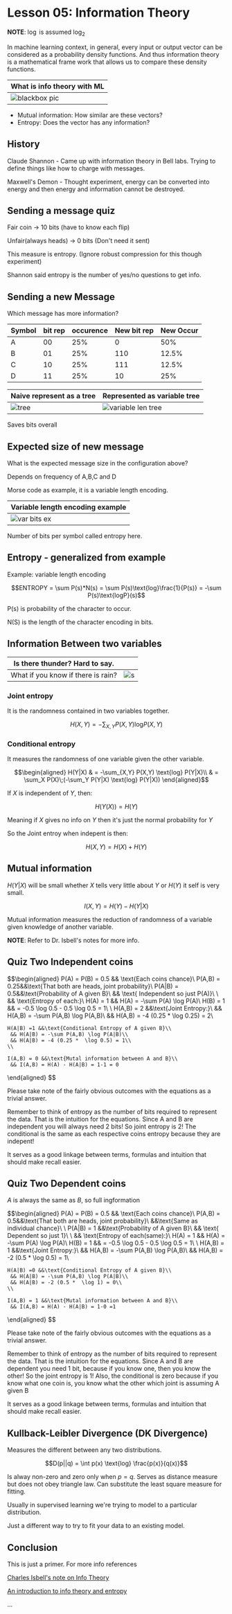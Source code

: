 # Lesson 05: Information Theory

**NOTE**:  $\log$ is assumed $\log_2$

In machine learning context, in general, every input or output vector can be considered as a probability density functions. And thus information theory is a mathematical frame work that allows us to compare these density functions.

| What is info theory with ML              |
| ---------------------------------------- |
| ![blackbox pic](2020-02-22-18-50-24.png) |

- Mutual information: How similar are these vectors?
- Entropy: Does the vector has any information?

## History

Claude Shannon - Came up with information theory in Bell labs. Trying to define things like how to charge with messages.

Maxwell's Demon - Thought experiment, energy can be converted into energy and then energy and information cannot be destroyed.

## Sending a message quiz

Fair coin -> 10 bits (have to know each flip)

Unfair(always heads) -> 0 bits (Don't need it sent)

This measure is entropy. (Ignore robust compression for this though experiment)

Shannon said entropy is the number of yes/no questions to get info.

## Sending a new Message

Which message has more information?

| Symbol | bit rep | occurence | New bit rep | New Occur |
| ------ | ------- | --------- | ----------- | --------- |
| A      | 00      | 25%       | 0           | 50%       |
| B      | 01      | 25%       | 110         | 12.5%     |
| C      | 10      | 25%       | 111         | 12.5%     |
| D      | 11      | 25%       | 10          | 25%       |

| Naive represent as a tree        | Represented as variable tree                  |
| -------------------------------- | --------------------------------------------- |
| ![tree](2020-02-22-19-00-25.png) | ![variable len tree](2020-02-22-19-01-26.png) |

Saves bits overall

## Expected size of new message

What is the expected message size in the configuration above?

Depends on frequency of A,B,C and D

Morse code as example, it is a variable length encoding.

| Variable length encoding example        |
| --------------------------------------- |
| ![var bits ex](2020-02-22-19-07-48.png) |

Number of bits per symbol called entropy here.

## Entropy - generalized from example

Example: variable length encoding

$$ENTROPY = \sum P(s)*N(s) = \sum P(s)\text{log}\frac{1}{P(s)} = -\sum P(s)\text{logP}(s)$$

P(s) is probability of the character to occur.

N(S) is the length of the character encoding in bits.

## Information Between two variables

| Is there thunder? Hard to say.     | |
| ---------------------------------- |------
| What if you know if there is rain? | ![s](2020-02-22-19-12-55.png) |

### Joint entropy

It is the randomness contained in two variables together.

$$H(X,Y) = -\sum_{X,Y} P(X,Y) \text{log}P(X,Y)$$

### Conditional entropy

It measures the randomness of one variable given the other variable.

$$\begin{aligned}
H(Y|X) & = -\sum_{X,Y} P(X,Y) \text{log} P(Y|X)\\
& = \sum_X P(X)\;(-\sum_Y P(Y|X) \text{log} P(Y|X))
\end{aligned}$$

If $X$ is independent of $Y$, then:

$$H(Y(X)) = H(Y)$$

Meaning if $X$ gives no info on $Y$ then it's just the normal probability for $Y$

So the Joint entroy when indepent is then:

$$H(X,Y) = H(X) + H(Y)$$

## Mutual information

$H(Y|X)$ will be small whether $X$ tells very little about $Y$ or $H(Y)$ it self is very small.

$$I(X,Y) = H(Y) - H(Y|X)$$

Mutual information measures the reduction of randomness of a variable given knowledge of another variable.

**NOTE**:  Refer to Dr. Isbell's notes for more info.

## Quiz Two Independent coins

$$\begin{aligned}
    P(A) = P(B) = 0.5 && \text{Each coins chance}\\
    P(A,B) = 0.25&&\text{That both are heads, joint probability}\\
    P(A|B) = 0.5&&\text{Probability of A given B}\\
     && \text{ Independent so just P(A)}\\
     \\
     && \text{Entropy of each:}\\
    H(A) = 1 && H(A) = -\sum P(A) \log P(A)\\
    H(B) = 1 &&      = -0.5 \log 0.5 - 0.5 \log 0.5 = 1\\
    \\
    H(A,B) = 2 &&\text{Joint Entropy:}\\
     && H(A,B) = -\sum P(A,B) \log P(A,B)\\
     && H(A,B) = -4 (0.25 *  \log 0.25) = 2\\

    H(A|B) =1 &&\text{Conditional Entropy of A given B}\\
     && H(A|B) = -\sum P(A,B) \log P(A|B)\\
     && H(A|B) = -4 (0.25 *  \log 0.5) = 1\\
    \\

    I(A,B) = 0 &&\text{Mutal information between A and B}\\
     && I(A,B) = H(A) - H(A|B) = 1-1 = 0

\end{aligned}
$$

Please take note of the fairly obvious outcomes with the equations as a trivial answer.  

Remember to think of entropy as the number of bits required to represent the data.  That is the intuition for the equations.  Since A and B are independent you will always need 2 bits!  So joint entropy is 2!  The conditional is the same as each respective coins entropy because they are indepent!

It serves as a good linkage between terms, formulas and intuition that should make recall easier.

## Quiz Two Dependent coins

$A$ is always the same as $B$, so full ingformation

$$\begin{aligned}
    P(A) = P(B) = 0.5 && \text{Each coins chance}\\
    P(A,B) = 0.5&&\text{That both are heads, joint probability}\\
     &&\text{Same as individual chance}\\
     \\
    P(A|B) = 1 &&\text{Probability of A given B}\\
     && \text{ Dependent so just 1}\\
     \\
     && \text{Entropy of each(same):}\\
    H(A) = 1 && H(A) = -\sum P(A) \log P(A)\\
    H(B) = 1 &&      = -0.5 \log 0.5 - 0.5 \log 0.5 = 1\\
    \\
    H(A,B) = 1 &&\text{Joint Entropy:}\\
     && H(A,B) = -\sum P(A,B) \log P(A,B)\\
     && H(A,B) = -2 (0.5 *  \log 0.5) = 1\\

    H(A|B) =0 &&\text{Conditional Entropy of A given B}\\
     && H(A|B) = -\sum P(A,B) \log P(A|B)\\
     && H(A|B) = -2 (0.5 *  \log 1) = 0\\
    \\

    I(A,B) = 1 &&\text{Mutal information between A and B}\\
     && I(A,B) = H(A) - H(A|B) = 1-0 =1

\end{aligned}
$$

Please take note of the fairly obvious outcomes with the equations as a trivial answer.

Remember to think of entropy as the number of bits required to represent the data.  That is the intuition for the equations.  Since A and B are dependent you need 1 bit, because if you know one, then you know the other!  So the joint entropy is 1!  Also, the conditional is zero because if you know what one coin is, you know what the other which joint is assuming A given B

It serves as a good linkage between terms, formulas and intuition that should make recall easier.

## Kullback-Leibler Divergence (DK Divergence)

Measures the different between any two distributions.

$$D(p||q) = \int p(x) \text{log} \frac{p(x)}{q(x)}$$

Is alway non-zero and zero only when $p=q$. Serves as distance measure but does not obey triangle law. Can substitute the least square measure for fitting.

Usually in supervised learning we're trying to model to a particular distribution.

Just a different way to try to fit your data to an existing model.

## Conclusion

This is just a primer.  For more info references

[Charles Isbell's note on Info Theory](https://github.com/pushkar/4641/raw/master/downloads/InfoTheory.fm.pdf)

[An introduction to info theory and entropy](https://github.com/pushkar/4641/raw/master/downloads/gentle_intro_to_information_theory.pdf)

...
